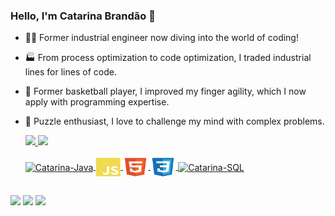 ### Hello, I'm Catarina Brandão 👋

- 👩‍💻 Former industrial engineer now diving into the world of coding!
- 🏭 From process optimization to code optimization, I traded industrial lines for lines of code.
- 🏀 Former basketball player, I improved my finger agility, which I now apply with programming expertise.
- 🧩 Puzzle enthusiast, I love to challenge my mind with complex problems.

  <div>
    <a href="https://github.com/CatarinaBrandao">
    <img height="180em" src="https://github-readme-stats.vercel.app/api?username=CatarinaBrandao&show_icons=true&theme=dracula&include_all_commits=true&count_private=true&cachebust=1"/>
    <img height="180em" src="https://github-readme-stats.vercel.app/api/top-langs/?username=CatarinaBrandao&layout=compact&theme=dracula&cachebust=1"/>
  </div>

  <div style="display: inline_block"><br>
  <img align="center" alt="Catarina-Java" height="30" width="40" src="https://cdn.jsdelivr.net/gh/devicons/devicon/icons/java/java-original.svg">
  <img align="center" alt="Catarina-Js" height="30" width="40" src="https://raw.githubusercontent.com/devicons/devicon/master/icons/javascript/javascript-plain.svg">
  <img align="center" alt="Catarina-HTML" height="30" width="40" src="https://raw.githubusercontent.com/devicons/devicon/master/icons/html5/html5-original.svg">
  <img align="center" alt="Catarina-CSS" height="30" width="40" src="https://raw.githubusercontent.com/devicons/devicon/master/icons/css3/css3-original.svg">
  <img align="center" alt="Catarina-SQL" height="30" width="40" src="https://cdn.jsdelivr.net/gh/devicons/devicon/icons/mysql/mysql-original-wordmark.svg">
</div>
  
  ##
 
<div> 
  <a href="https://www.linkedin.com/in/catarinasbrandao/" target="_blank"><img src="https://img.shields.io/badge/-LinkedIn-%230077B5?style=for-the-badge&logo=linkedin&logoColor=white" target="_blank"></a> 
  <a href = "mailto:brandao.sousa.catarina@gmail.com"><img src="https://img.shields.io/badge/Gmail-D14836?style=for-the-badge&logo=gmail&logoColor=white"></a>
 <a href="https://wa.me/937228747" target="_blank"><img src="https://img.shields.io/badge/WhatsApp-25D366?style=for-the-badge&logo=whatsapp&logoColor=white"></a>   
</div>


